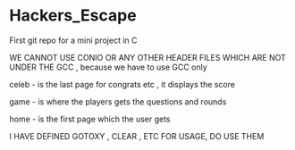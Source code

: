 # Hackers_Escape
First git repo for a mini project in C


WE CANNOT USE CONIO OR ANY OTHER HEADER FILES WHICH ARE NOT UNDER THE GCC , because we have to use GCC only


celeb - is the last page for congrats etc , it displays the score

game - is where the players gets the questions and rounds


home - is the first page which the user gets


I HAVE DEFINED GOTOXY , CLEAR , ETC FOR USAGE, DO USE THEM

